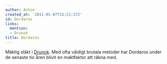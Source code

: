 ```yaml
---
author: Anton
created_at: '2011-01-07T15:21:37Z'
id: Dordaros
links:
  mention:
  - Drunok
title: Dordaros
---
```


Mäktig släkt i [Drunok]. Med ofta väldigt brutala metoder har Dordaros under de senaste tio åren
blivit en maktfaktor att räkna med.

  [Drunok]: Drunok
